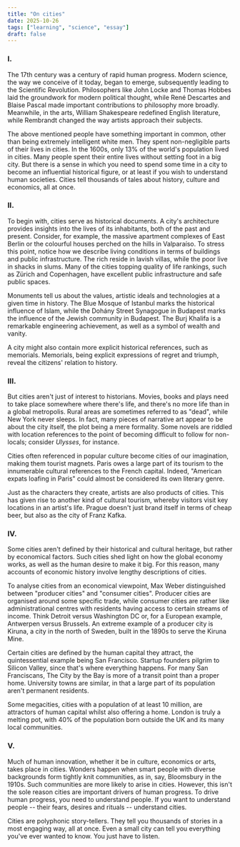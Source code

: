 ```yaml
---
title: "On cities"
date: 2025-10-26
tags: ["learning", "science", "essay"]
draft: false
---
```


### I.
The 17th century was a century of rapid human progress. Modern science, the way we conceive of it today, began to emerge, subsequently leading to the Scientific Revolution. Philosophers like John Locke and Thomas Hobbes laid the groundwork for modern political thought, while René Descartes and Blaise Pascal made important contributions to philosophy more broadly. Meanwhile, in the arts, William Shakespeare redefined English literature, while Rembrandt changed the way artists approach their subjects.

The above mentioned people have something important in common, other than being extremely intelligent white men. They spent non-negligible parts of their lives in cities. In the 1600s, only 13% of the world's population lived in cities. Many people spent their entire lives without setting foot in a big city. But there is a sense in which you need to spend some time in a city to become an influential historical figure, or at least if you wish to understand human societies. Cities tell thousands of tales about history, culture and economics, all at once.

### II.
To begin with, cities serve as historical documents. A city's architecture provides insights into the lives of its inhabitants, both of the past and present. Consider, for example, the massive apartment complexes of East Berlin or the colourful houses perched on the hills in Valparaíso. To stress this point, notice how we describe living conditions in terms of buildings and public infrastructure. The rich reside in lavish villas, while the poor live in shacks in slums. Many of the cities topping quality of life rankings, such as Zürich and Copenhagen, have excellent public infrastructure and safe public spaces.

Monuments tell us about the values, artistic ideals and technologies at a given time in history. The Blue Mosque of Istanbul marks the historical influence of Islam, while the Dohány Street Synagogue in Budapest marks the influence of the Jewish community in Budapest. The Burj Khalifa is a remarkable engineering achievement, as well as a symbol of wealth and vanity.

A city might also contain more explicit historical references, such as memorials. Memorials, being explicit expressions of regret and triumph, reveal the citizens' relation to history.

### III.
But cities aren't just of interest to historians. Movies, books and plays need to take place somewhere where there's life, and there's no more life than in a global metropolis. Rural areas are sometimes referred to as "dead", while New York never sleeps. In fact, many pieces of narrative art appear to be about the city itself, the plot being a mere formality. Some novels are riddled with location references to the point of becoming difficult to follow for non-locals; consider *Ulysses*, for instance.

Cities often referenced in popular culture become cities of our imagination, making them tourist magnets. Paris owes a large part of its tourism to the innumerable cultural references to the French capital. Indeed, "American expats loafing in Paris" could almost be considered its own literary genre.

Just as the characters they create, artists are also products of cities. This has given rise to another kind of cultural tourism, whereby visitors visit key locations in an artist's life. Prague doesn't just brand itself in terms of cheap beer, but also as the city of Franz Kafka.

### IV.
Some cities aren't defined by their historical and cultural heritage, but rather by economical factors. Such cities shed light on how the global economy works, as well as the human desire to make it big. For this reason, many accounts of economic history involve lengthy descriptions of cities.

To analyse cities from an economical viewpoint, Max Weber distinguished between "producer cities" and "consumer cities". Producer cities are organised around some specific trade, while consumer cities are rather like administrational centres with residents having access to certain streams of income. Think Detroit versus Washington DC or, for a European example, Antwerpen versus Brussels. An extreme example of a producer city is Kiruna, a city in the north of Sweden, built in the 1890s to serve the Kiruna Mine.

Certain cities are defined by the human capital they attract, the quintessential example being San Francisco. Startup founders pilgrim to Silicon Valley, since that's where everything happens. For many San Franciscans, The City by the Bay is more of a transit point than a proper home. University towns are similar, in that a large part of its population aren't permanent residents.

Some megacities, cities with a population of at least 10 million, are attractors of human capital whilst also offering a home. London is truly a melting pot, with 40% of the population born outside the UK and its many local communities.

### V.
Much of human innovation, whether it be in culture, economics or arts, takes place in cities. Wonders happen when smart people with diverse backgrounds form tightly knit communities, as in, say, Bloomsbury in the 1910s. Such communities are more likely to arise in cities. However, this isn't the sole reason cities are important drivers of human progress. To drive human progress, you need to understand people. If you want to understand people -- their fears, desires and rituals -- understand cities.

Cities are polyphonic story-tellers. They tell you thousands of stories in a most engaging way, all at once. Even a small city can tell you everything you've ever wanted to know. You just have to listen.
